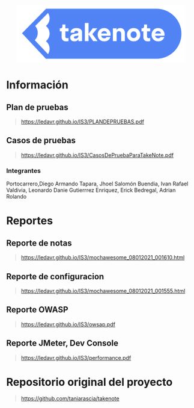<p align="center">
  <img src="./assets/logo.png">
</p>



# Información
## Plan de pruebas
> https://ledavr.github.io/IS3/PLANDEPRUEBAS.pdf

## Casos de pruebas
> https://ledavr.github.io/IS3/CasosDePruebaParaTakeNote.pdf

### Integrantes
Portocarrero,Diego Armando
Tapara, Jhoel Salomón
Buendia, Ivan Rafael
Valdivia, Leonardo Danie
Gutierrrez Enriquez, Erick 
Bedregal, Adrian Rolando


# Reportes
## Reporte de notas
> https://ledavr.github.io/IS3/mochawesome_08012021_001610.html

## Reporte de configuracion
> https://ledavr.github.io/IS3/mochawesome_08012021_001555.html

## Reporte OWASP
> https://ledavr.github.io/IS3/owsap.pdf

## Reporte JMeter, Dev Console
> https://ledavr.github.io/IS3/performance.pdf

# Repositorio original del proyecto
> https://github.com/taniarascia/takenote
